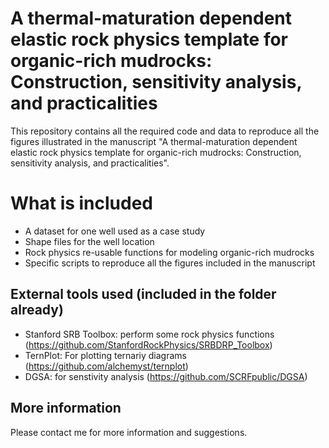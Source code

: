 # A thermal-maturation dependent elastic rock physics template for organic-rich mudrocks: Construction, sensitivity analysis, and practicalities

This repository contains all the required code and data to reproduce all the figures illustrated in the manuscript "A thermal-maturation dependent elastic rock physics template for organic-rich mudrocks: Construction, sensitivity analysis, and practicalities".

# What is included
- A dataset for one well used as a case study
- Shape files for the well location
- Rock physics re-usable functions for modeling organic-rich mudrocks
- Specific scripts to reproduce all the figures included in the manuscript

## External tools used (included in the folder already)
- Stanford SRB Toolbox: perform some rock physics functions (https://github.com/StanfordRockPhysics/SRBDRP_Toolbox)
- TernPlot: For plotting ternariy diagrams (https://github.com/alchemyst/ternplot)
- DGSA: for senstivity analysis (https://github.com/SCRFpublic/DGSA)

## More information
Please contact me for more information and suggestions.

